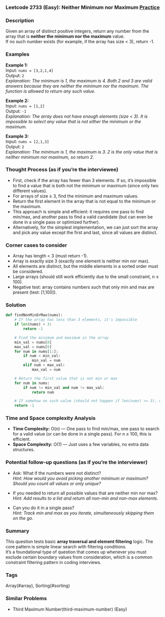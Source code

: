 ### Leetcode 2733 (Easy): Neither Minimum nor Maximum [Practice](https://leetcode.com/problems/neither-minimum-nor-maximum)

### Description  
Given an array of distinct positive integers, return any number from the array that is **neither the minimum nor the maximum** value.  
If no such number exists (for example, if the array has size < 3), return -1.

### Examples  

**Example 1:**  
Input: `nums = [3,2,1,4]`  
Output: `2`  
*Explanation: The minimum is 1, the maximum is 4. Both 2 and 3 are valid answers because they are neither the minimum nor the maximum. The function is allowed to return any such value.*

**Example 2:**  
Input: `nums = [1,2]`  
Output: `-1`  
*Explanation: The array does not have enough elements (size < 3). It is impossible to select any value that is not either the minimum or the maximum.*

**Example 3:**  
Input: `nums = [2,1,3]`  
Output: `2`  
*Explanation: The minimum is 1, the maximum is 3. 2 is the only value that is neither minimum nor maximum, so return 2.*

### Thought Process (as if you’re the interviewee)  
- First, check if the array has fewer than 3 elements. If so, it’s impossible to find a value that is both not the minimum or maximum (since only two different values).
- For arrays of size ≥ 3, find the minimum and maximum values.
- Return the first element in the array that is not equal to the minimum or the maximum.  
- This approach is simple and efficient: it requires one pass to find min/max, and another pass to find a valid candidate (but can even be done in a single pass or optimized further).
- Alternatively, for the simplest implementation, we can just sort the array and pick any value except the first and last, since all values are distinct.

### Corner cases to consider  
- Array has length < 3 (must return -1).
- Array is exactly size 3 (exactly one element is neither min nor max).
- All elements are distinct, but the middle elements in a sorted order must be considered.
- Large arrays (should still work efficiently due to the small constraint, n ≤ 100).
- Negative test: array contains numbers such that only min and max are present (test: [1,100]).

### Solution

```python
def findNonMinOrMax(nums):
    # If the array has less than 3 elements, it's impossible
    if len(nums) < 3:
        return -1

    # Find the minimum and maximum in the array
    min_val = nums[0]
    max_val = nums[0]
    for num in nums[1:]:
        if num < min_val:
            min_val = num
        elif num > max_val:
            max_val = num

    # Return the first value that is not min or max
    for num in nums:
        if num != min_val and num != max_val:
            return num

    # If somehow no such value (should not happen if len(nums) >= 3), return -1
    return -1
```

### Time and Space complexity Analysis  

- **Time Complexity:** O(n) — One pass to find min/max, one pass to search for a valid value (or can be done in a single pass). For n ≤ 100, this is efficient.
- **Space Complexity:** O(1) — Just uses a few variables, no extra data structures.

### Potential follow-up questions (as if you’re the interviewer)  

- Ask: What if the numbers were not distinct?  
  *Hint: How would you avoid picking another minimum or maximum? Should you count all values or only unique?*

- If you needed to return all possible values that are neither min nor max?  
  *Hint: Add results to a list and return all non-min and non-max elements.*

- Can you do it in a single pass?  
  *Hint: Track min and max as you iterate, simultaneously skipping them on the go.*

### Summary
This question tests basic **array traversal and element filtering** logic. The core pattern is simple linear search with filtering conditions.  
It’s a foundational type of question that comes up whenever you must exclude certain boundary values from consideration, which is a common constraint filtering pattern in coding interviews.

### Tags
Array(#array), Sorting(#sorting)

### Similar Problems
- Third Maximum Number(third-maximum-number) (Easy)